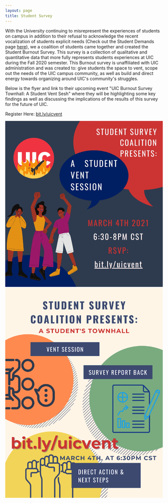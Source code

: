 ```yaml
---
layout: page
title: Student Survey
---
```


With the University continuing to misrepresent the experiences of students on campus in addition to their refusal to acknowledge the recent vocalization of students explicit needs (Check out the Student Demands page [here](https://dragondebt.com/student-demands/)), we a coalition of students came together and created the Student Burnout Survey. This survey is a collection of qualitative and quantitative data that more fully represents students experiences at UIC during the Fall 2020 semester. This Burnout survey is unaffiliated with UIC administration and was created to: give students the space to vent, scope out the needs of the UIC campus community, as well as build and direct energy towards organizing around UIC's community's struggles.

Below is the flyer and link to their upcoming event "UIC Burnout Survey Townhall: A Student Vent Sesh" where they will be highlighting some key findings as well as discussing the implications of the results of this survey for the future of UIC.

Register Here: [bit.ly/uicvent](bit.ly/uicvent)

![Vent Session](/public/images/shares/vent-session.jpg#left) ![Town Hall](/public/images/shares/townhall.png#right)
